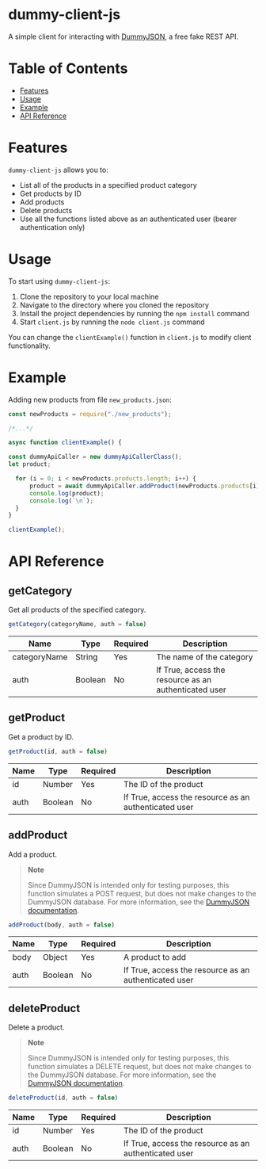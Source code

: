 # dummy-client-js
A simple client for interacting with [DummyJSON](https://dummyjson.com/), a free fake REST API.

# Table of Contents
* [Features](#features)
* [Usage](#usage)
* [Example](#example)
* [API Reference](#api-reference)

# Features
```dummy-client-js``` allows you to:
* List all of the products in a specified product category
* Get products by ID
* Add products 
* Delete products
* Use all the functions listed above as an authenticated user (bearer authentication only)

# Usage
To start using ```dummy-client-js```:
1. Clone the repository to your local machine
2. Navigate to the directory where you cloned the repository
3. Install the project dependencies by running the ```npm install``` command
4. Start ```client.js``` by running the ```node client.js``` command

You can change the ```clientExample()``` function in ```client.js``` to modify client functionality.

# Example
Adding new products from file ``new_products.json``:

```javascript
const newProducts = require("./new_products");

/*...*/

async function clientExample() {

const dummyApiCaller = new dummyApiCallerClass();
let product;

  for (i = 0; i < newProducts.products.length; i++) {
	  product = await dummyApiCaller.addProduct(newProducts.products[i])
	  console.log(product);
	  console.log(`\n`);
  }
}

clientExample();
```

# API Reference

## getCategory
Get all products of the specified category.
```javascript
getCategory(categoryName, auth = false)
```
| Name  | Type | Required | Description |
| ------------- | ------------- |------------- | ------------- |
| categoryName  | String | Yes  | The name of the category  |
| auth | Boolean  | No | If True, access the resource as an authenticated user   |

## getProduct
Get a product by ID.
```javascript
getProduct(id, auth = false)
```
| Name  | Type | Required | Description |
| ------------- | ------------- |------------- | ------------- |
| id  | Number | Yes  | The ID of the product  |
| auth | Boolean  | No | If True, access the resource as an authenticated user   |

## addProduct
Add a product. 
> **Note**
> 
> Since DummyJSON is intended only for testing purposes, this function simulates a POST request, but does not make changes to the DummyJSON database. For more information, see the [DummyJSON documentation](https://dummyjson.com/docs/products#add).
```javascript
addProduct(body, auth = false)
```
| Name  | Type | Required | Description |
| ------------- | ------------- |------------- | ------------- |
| body  | Object | Yes  | A product to add  |
| auth | Boolean  | No | If True, access the resource as an authenticated user   |

## deleteProduct
Delete a product. 
> **Note**
>
> Since DummyJSON is intended only for testing purposes, this function simulates a DELETE request, but does not make changes to the DummyJSON database.  For more information, see the [DummyJSON documentation](https://dummyjson.com/docs/products#delete).
```javascript
deleteProduct(id, auth = false)
```
| Name  | Type | Required | Description |
| ------------- | ------------- |------------- | ------------- |
| id  | Number | Yes  | The ID of the product  |
| auth | Boolean  | No | If True, access the resource as an authenticated user   |

